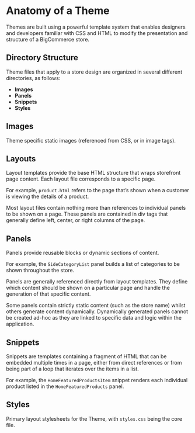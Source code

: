 # Anatomy of a Theme

 

Themes are built using a powerful template system that enables designers and developers familiar with CSS and HTML to modify the presentation and structure of a BigCommerce store.

## Directory Structure

Theme files that apply to a store design are organized in several different directories, as follows:

*   **Images**
*   **Panels**
*   **Snippets**
*   **Styles**

## Images

Theme specific static images (referenced from CSS, or in image tags).

## Layouts

Layout templates provide the base HTML structure that wraps storefront page content. Each layout file corresponds to a specific page.

For example, `product.html` refers to the page that’s shown when a customer is viewing the details of a product.

Most layout files contain nothing more than references to individual panels to be shown on a page. These panels are contained in div tags that generally define left, center, or right columns of the page.

## Panels

Panels provide reusable blocks or dynamic sections of content.

For example, the `SideCategoryList` panel builds a list of categories to be shown throughout the store.

Panels are generally referenced directly from layout templates. They define which content should be shown on a particular page and handle the generation of that specific content.

Some panels contain strictly static content (such as the store name) whilst others generate content dynamically. Dynamically generated panels cannot be created ad-hoc as they are linked to specific data and logic within the application.

## Snippets

Snippets are templates containing a fragment of HTML that can be embedded multiple times in a page, either from direct references or from being part of a loop that iterates over the items in a list.

For example, the `HomeFeaturedProductsItem` snippet renders each individual product listed in the `HomeFeaturedProducts` panel.

## Styles

Primary layout stylesheets for the Theme, with `styles.css` being the core file.
